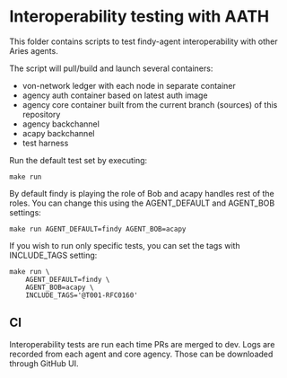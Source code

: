 # Interoperability testing with AATH

This folder contains scripts to test findy-agent interoperability with other Aries agents.

The script will pull/build and launch several containers:
- von-network ledger with each node in separate container
- agency auth container based on latest auth image
- agency core container built from the current branch (sources) of this repository
- agency backchannel
- acapy backchannel
- test harness


Run the default test set by executing:
```
make run
```

By default findy is playing the role of Bob and acapy handles rest of the roles.
You can change this using the AGENT_DEFAULT and AGENT_BOB settings:

```
make run AGENT_DEFAULT=findy AGENT_BOB=acapy
```

If you wish to run only specific tests, you can set the tags with INCLUDE_TAGS setting:

```
make run \
    AGENT_DEFAULT=findy \
    AGENT_BOB=acapy \
    INCLUDE_TAGS='@T001-RFC0160'
```

## CI

Interoperability tests are run each time PRs are merged to dev.
Logs are recorded from each agent and core agency. Those can be downloaded through GitHub UI.
